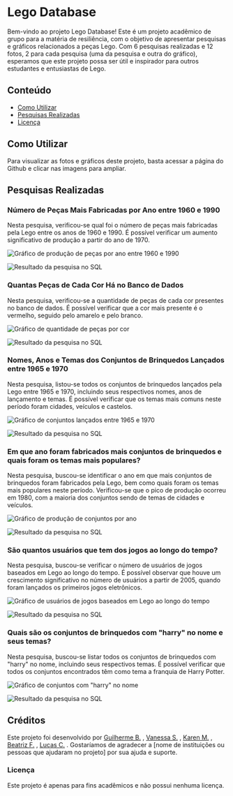 Lego Database
=============

Bem-vindo ao projeto Lego Database! Este é um projeto acadêmico de grupo para a matéria de resiliência, com o objetivo de apresentar pesquisas e gráficos relacionados a peças Lego. Com 6 pesquisas realizadas e 12 fotos, 2 para cada pesquisa (uma da pesquisa e outra do gráfico), esperamos que este projeto possa ser útil e inspirador para outros estudantes e entusiastas de Lego.

## Conteúdo

- [Como Utilizar](#como-utilizar)
- [Pesquisas Realizadas](#pesquisas-realizadas)
- [Licença](#licença)

## Como Utilizar

Para visualizar as fotos e gráficos deste projeto, basta acessar a página do Github e clicar nas imagens para ampliar.

## Pesquisas Realizadas

### Número de Peças Mais Fabricadas por Ano entre 1960 e 1990

Nesta pesquisa, verificou-se qual foi o número de peças mais fabricadas pela Lego entre os anos de 1960 e 1990. É possível verificar um aumento significativo de produção a partir do ano de 1970.

![Gráfico de produção de peças por ano entre 1960 e 1990](production_by_year_1960_1990.jpg)

![Resultado da pesquisa no SQL](https://images2.imgbox.com/cc/e2/dFZC4lzW_o.png)


### Quantas Peças de Cada Cor Há no Banco de Dados

Nesta pesquisa, verificou-se a quantidade de peças de cada cor presentes no banco de dados. É possível verificar que a cor mais presente é o vermelho, seguido pelo amarelo e pelo branco.

![Gráfico de quantidade de peças por cor](pieces_by_color.jpg)

![Resultado da pesquisa no SQL](https://images2.imgbox.com/0c/e7/nBswbt8D_o.png)

### Nomes, Anos e Temas dos Conjuntos de Brinquedos Lançados entre 1965 e 1970

Nesta pesquisa, listou-se todos os conjuntos de brinquedos lançados pela Lego entre 1965 e 1970, incluindo seus respectivos nomes, anos de lançamento e temas. É possível verificar que os temas mais comuns neste período foram cidades, veículos e castelos.

![Gráfico de conjuntos lançados entre 1965 e 1970](sets_released_1965_1970.jpg)

![Resultado da pesquisa no SQL](https://images2.imgbox.com/2d/e4/YW3nq2ri_o.png)

### Em que ano foram fabricados mais conjuntos de brinquedos e quais foram os temas mais populares?

Nesta pesquisa, buscou-se identificar o ano em que mais conjuntos de brinquedos foram fabricados pela Lego, bem como quais foram os temas mais populares neste período. Verificou-se que o pico de produção ocorreu em 1980, com a maioria dos conjuntos sendo de temas de cidades e veículos.

![Gráfico de produção de conjuntos por ano](sets_production_by_year.jpg)

![Resultado da pesquisa no SQL](https://images2.imgbox.com/f0/5e/elXGAaTL_o.png)

### São quantos usuários que tem dos jogos ao longo do tempo?

Nesta pesquisa, buscou-se verificar o número de usuários de jogos baseados em Lego ao longo do tempo. É possível observar que houve um crescimento significativo no número de usuários a partir de 2005, quando foram lançados os primeiros jogos eletrônicos.

![Gráfico de usuários de jogos baseados em Lego ao longo do tempo](game_users_over_time.jpg)

![Resultado da pesquisa no SQL](https://images2.imgbox.com/10/1a/yZcVrJgs_o.png)

### Quais são os conjuntos de brinquedos com "harry" no nome e seus temas?

Nesta pesquisa, buscou-se listar todos os conjuntos de brinquedos com "harry" no nome, incluindo seus respectivos temas. É possível verificar que todos os conjuntos encontrados têm como tema a franquia de Harry Potter.

![Gráfico de conjuntos com "harry" no nome](sets_with_harry_in_name.jpg)

![Resultado da pesquisa no SQL](https://images2.imgbox.com/8b/eb/M3aMbqSR_o.png)



## Créditos
Este projeto foi desenvolvido por [Guilherme B.](https://github.com/Ziiron1) , [Vanessa S.](https://github.com/VanessaSantos75) , [Karen M.](https://github.com/karenlmoraes) , [Beatriz F.](https://github.com/fidelisbia) , [Lucas C.](https://github.com/Lucas2Cardoso) . Gostaríamos de agradecer a [nome de instituições ou pessoas que ajudaram no projeto] por sua ajuda e suporte.


### Licença
Este projeto é apenas para fins acadêmicos e não possui nenhuma licença.

